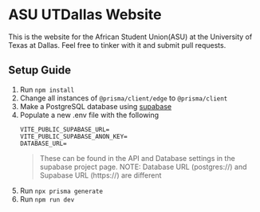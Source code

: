 # ASU UTDallas Website

This is the website for the African Student Union(ASU) at the University of Texas at Dallas. Feel free to tinker with it and submit pull requests.

## Setup Guide

1. Run `npm install`
2. Change all instances of `@prisma/client/edge` to `@prisma/client`
3. Make a PostgreSQL database using [supabase](https://supabase.com)
4. Populate a new .env file with the following
   ```
   VITE_PUBLIC_SUPABASE_URL=
   VITE_PUBLIC_SUPABASE_ANON_KEY=
   DATABASE_URL=
   ```
   > These can be found in the API and Database settings in the supabase project page.
   > NOTE: Database URL (postgres://) and Supabase URL (https://) are different
5. Run `npx prisma generate `
6. Run `npm run dev`
